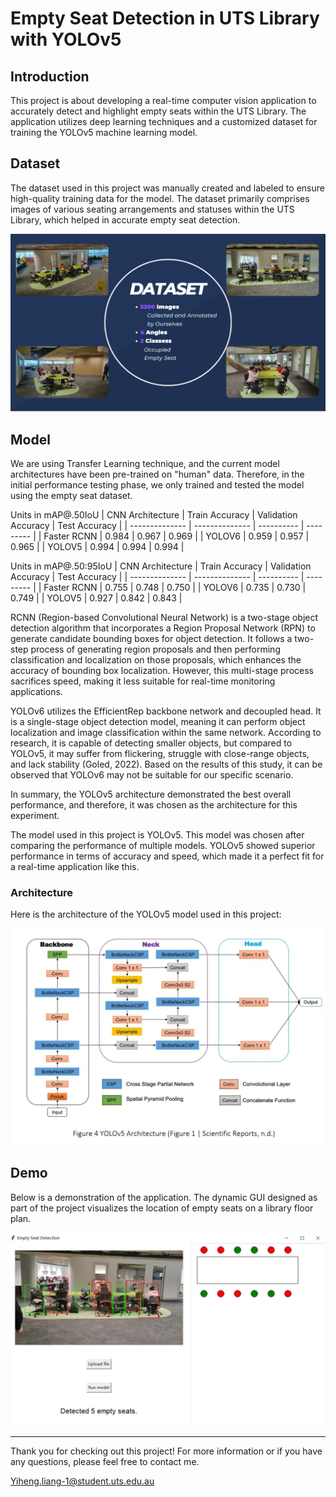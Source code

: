 # Empty Seat Detection in UTS Library with YOLOv5

## Introduction

This project is about developing a real-time computer vision application to accurately detect and highlight empty seats within the UTS Library. The application utilizes deep learning techniques and a customized dataset for training the YOLOv5 machine learning model.

## Dataset

The dataset used in this project was manually created and labeled to ensure high-quality training data for the model. The dataset primarily comprises images of various seating arrangements and statuses within the UTS Library, which helped in accurate empty seat detection.

![Dataset](image/dataset.PNG)

## Model

We are using Transfer Learning technique, and the current model architectures
have been pre-trained on "human" data. Therefore, in the initial performance testing phase,
we only trained and tested the model using the empty seat dataset.

Units in mAP@.50IoU
| CNN Architecture | Train Accuracy | Validation Accuracy | Test Accuracy |
| -------------- | -------------- | ---------- | --------- |
| Faster RCNN         | 0.984 | 0.967     | 0.969 |
| YOLOV6            | 0.959            | 0.957        | 0.965 |
| YOLOV5      | 0.994  | 0.994         | 0.994 |

Units in mAP@.50:95IoU
| CNN Architecture | Train Accuracy | Validation Accuracy | Test Accuracy |
| -------------- | -------------- | ---------- | --------- |
| Faster RCNN      | 0.755 | 0.748     | 0.750 |
| YOLOV6           | 0.735            | 0.730        | 0.749 |
| YOLOV5           | 0.927  | 0.842         | 0.843 |

RCNN (Region-based Convolutional Neural Network) is a two-stage object detection
algorithm that incorporates a Region Proposal Network (RPN) to generate candidate
bounding boxes for object detection. It follows a two-step process of generating region
proposals and then performing classification and localization on those proposals, which
enhances the accuracy of bounding box localization. However, this multi-stage process
sacrifices speed, making it less suitable for real-time monitoring applications.

YOLOv6 utilizes the EfficientRep backbone network and decoupled head. It is a single-stage
object detection model, meaning it can perform object localization and image classification
within the same network. According to research, it is capable of detecting smaller objects, but
compared to YOLOv5, it may suffer from flickering, struggle with close-range objects, and
lack stability (Goled, 2022). Based on the results of this study, it can be observed that
YOLOv6 may not be suitable for our specific scenario.

In summary, the YOLOv5 architecture demonstrated the best overall performance, and
therefore, it was chosen as the architecture for this experiment.

The model used in this project is YOLOv5. This model was chosen after comparing the performance of multiple models. YOLOv5 showed superior performance in terms of accuracy and speed, which made it a perfect fit for a real-time application like this.

### Architecture

Here is the architecture of the YOLOv5 model used in this project:


![Model Architecture](image/model.PNG)

## Demo

Below is a demonstration of the application. The dynamic GUI designed as part of the project visualizes the location of empty seats on a library floor plan.

![Demo](image/output.PNG)

---

Thank you for checking out this project! For more information or if you have any questions, please feel free to contact me.

Yiheng.liang-1@student.uts.edu.au
